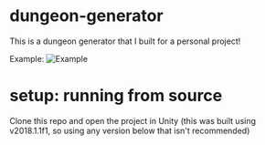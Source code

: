 # dungeon-generator
This is a dungeon generator that I built for a personal project!

Example:
![Example](https://i.imgur.com/5bnK1gD.gif)

# setup: running from source
Clone this repo and open the project in Unity (this was built using v2018.1.1f1, so using any version below that isn't recommended)

